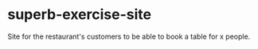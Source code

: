 # superb-exercise-site
Site for the restaurant's customers to be able to book a table for x people.
